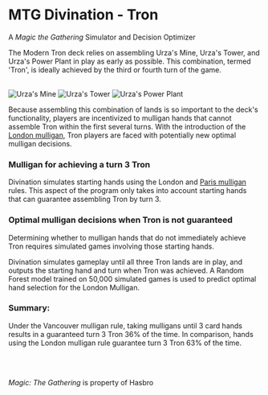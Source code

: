 # MTG Divination - Tron

A *Magic the Gathering* Simulator and Decision Optimizer

The Modern Tron deck relies on assembling Urza's Mine, Urza's Tower, and Urza's Power Plant in play as 
early as possible. This combination, termed 'Tron', is ideally achieved by the third or fourth turn of the game.
<br><br>

![Urza's Mine](http://gatherer.wizards.com/Handlers/Image.ashx?multiverseid=83314&type=card)
![Urza's Tower](http://gatherer.wizards.com/Handlers/Image.ashx?multiverseid=83316&type=card)
![Urza's Power Plant](http://gatherer.wizards.com/Handlers/Image.ashx?multiverseid=83315&type=card)

Because assembling this combination of lands is so important to the deck's functionality, players are incentivized 
to mulligan hands that cannot assemble Tron within the first several turns. With the introduction of the [London mulligan](https://magic.wizards.com/en/articles/archive/competitive-gaming/mythic-championship-ii-format-and-london-test-2019-02-21), 
Tron players are faced with potentially new optimal mulligan decisions.

### Mulligan for achieving a turn 3 Tron

Divination simulates starting hands using the London and [Paris mulligan](https://mtg.fandom.com/wiki/Paris_mulligan) rules.
This aspect of the program only takes into account starting hands that can guarantee assembling Tron by turn 3.

### Optimal mulligan decisions when Tron is not guaranteed

Determining whether to mulligan hands that do not immediately achieve Tron requires simulated games involving those starting hands.

Divination simulates gameplay until all three Tron lands are in play, and outputs the starting hand and turn when Tron was achieved. A Random Forest model trained on 50,000 simulated games is used to predict optimal hand selection for the London Mulligan. 

### Summary:

Under the Vancouver mulligan rule, taking mulligans until 3 card hands results in a guaranteed turn 3 Tron 36% of the time. In comparison, hands using the London mulligan rule guarantee turn 3 Tron 63% of the time. 


<br><br>


*Magic: The Gathering* is property of Hasbro
